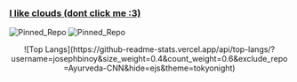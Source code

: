 ### [I like clouds (dont click me :3)](https://www.youtube.com/watch?v=dQw4w9WgXcQ)

![Pinned_Repo](https://github-readme-stats.vercel.app/api/pin/?username=josephbinoy&repo=Tic-Tac-Toe-AI&theme=tokyonight)
![Pinned_Repo](https://github-readme-stats.vercel.app/api/pin/?username=josephbinoy&repo=Falling-Sand-Game&theme=tokyonight)
<p align="center">
![Top Langs](https://github-readme-stats.vercel.app/api/top-langs/?username=josephbinoy&size_weight=0.4&count_weight=0.6&exclude_repo=Ayurveda-CNN&hide=ejs&theme=tokyonight)
</p>
